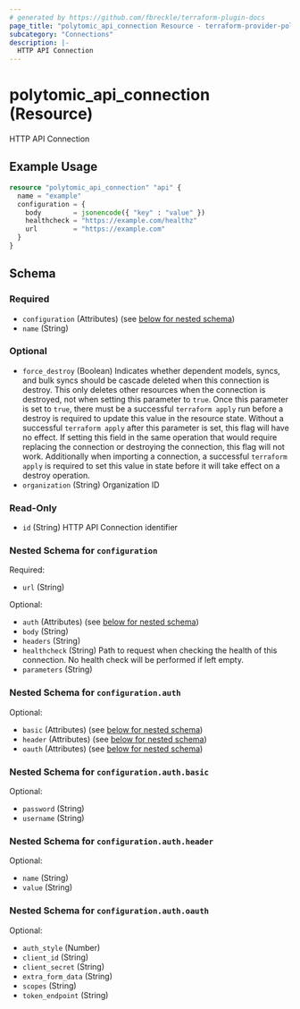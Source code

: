 ```yaml
---
# generated by https://github.com/fbreckle/terraform-plugin-docs
page_title: "polytomic_api_connection Resource - terraform-provider-polytomic"
subcategory: "Connections"
description: |-
  HTTP API Connection
---
```


# polytomic_api_connection (Resource)

HTTP API Connection

## Example Usage

```terraform
resource "polytomic_api_connection" "api" {
  name = "example"
  configuration = {
    body        = jsonencode({ "key" : "value" })
    healthcheck = "https://example.com/healthz"
    url         = "https://example.com"
  }
}
```

<!-- schema generated by tfplugindocs -->
## Schema

### Required

- `configuration` (Attributes) (see [below for nested schema](#nestedatt--configuration))
- `name` (String)

### Optional

- `force_destroy` (Boolean) Indicates whether dependent models, syncs, and bulk syncs should be cascade deleted when this connection is destroy. This only deletes other resources when the connection is destroyed, not when setting this parameter to `true`. Once this parameter is set to `true`, there must be a successful `terraform apply` run before a destroy is required to update this value in the resource state. Without a successful `terraform apply` after this parameter is set, this flag will have no effect. If setting this field in the same operation that would require replacing the connection or destroying the connection, this flag will not work. Additionally when importing a connection, a successful `terraform apply` is required to set this value in state before it will take effect on a destroy operation.
- `organization` (String) Organization ID

### Read-Only

- `id` (String) HTTP API Connection identifier

<a id="nestedatt--configuration"></a>
### Nested Schema for `configuration`

Required:

- `url` (String)

Optional:

- `auth` (Attributes) (see [below for nested schema](#nestedatt--configuration--auth))
- `body` (String)
- `headers` (String)
- `healthcheck` (String) Path to request when checking the health of this connection. No health check will be performed if left empty.
- `parameters` (String)

<a id="nestedatt--configuration--auth"></a>
### Nested Schema for `configuration.auth`

Optional:

- `basic` (Attributes) (see [below for nested schema](#nestedatt--configuration--auth--basic))
- `header` (Attributes) (see [below for nested schema](#nestedatt--configuration--auth--header))
- `oauth` (Attributes) (see [below for nested schema](#nestedatt--configuration--auth--oauth))

<a id="nestedatt--configuration--auth--basic"></a>
### Nested Schema for `configuration.auth.basic`

Optional:

- `password` (String)
- `username` (String)


<a id="nestedatt--configuration--auth--header"></a>
### Nested Schema for `configuration.auth.header`

Optional:

- `name` (String)
- `value` (String)


<a id="nestedatt--configuration--auth--oauth"></a>
### Nested Schema for `configuration.auth.oauth`

Optional:

- `auth_style` (Number)
- `client_id` (String)
- `client_secret` (String)
- `extra_form_data` (String)
- `scopes` (String)
- `token_endpoint` (String)


